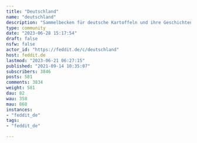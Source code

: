 ```yaml
---
title: "Deutschland" 
name: "deutschland"
description: "Sammelbecken für deutsche Kartoffeln und ihre Geschichten über Deutschland.Nicht zu verwechseln mit [!dach](https://feddit.de/c/dach) und [!chad](https://feddit.de/c/chad).Und vor allem nicht mit [!dachzwo](https://feddit.de/c/dachzwo). Eine aktive Teilnahme in !dachzwo schließt die Teilnahme an !deutschland aus. Wer nicht merkt, warum, sollte vielleicht lieber drüben posten.### Regeln- **Seid nett zueinander.**- Schreibt hier Beiträge, die ganz Deutschland betreffen, nicht nur einen kleinen Teil  - wir haben andere Communities für Bundesländer und Lokalnachrichten  - wir haben [!chad](https://feddit.de/c/chad) für Exkrementpfostierung und [!dach](https://feddit.de/c/dach) für andere lockere Posts- Sinnlose Provokationen ohne Inhalt werden gelöscht- zusätzlich: alle Regeln, die ihr auf Feddit.de in der Sidebar lesen könnt.### Bundesländer:- [BaWü](https://feddit.de/c/badenwuerttemberg)- [Berlin](https://feddit.de/c/berlin)- [Hamburg](https://feddit.de/c/hamburg)- [Hessen](https://feddit.de/c/hessen)  - [Mittelhessen](https://feddit.de/c/mittelhessen) - [Rheinland-Pfalz](https://feddit.de/c/rheinlandpfalz) - [Niedersachsen](https://feddit.de/c/niedersachsen) - [NRW](https://feddit.de/c/nordrheinwestfalen)- [Sachsen](https://feddit.de/c/sachsen)- [Sachsen-Anhalt](https://feddit.de/c/sachsenanhalt) - u.v.m."
type: community
date: "2023-06-28 15:17:54"
draft: false
nsfw: false
actor_id: "https://feddit.de/c/deutschland"
host: feddit.de
lastmod: "2023-06-21 06:27:15"
published: "2021-09-14 10:35:07"
subscribers: 3846
posts: 581
comments: 3834
weight: 581
dau: 82
wau: 358
mau: 868
instances:
- "feddit_de"
tags: 
- "feddit_de"

---
```

